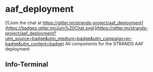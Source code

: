 # aaf_deployment

[![Join the chat at https://gitter.im/strands-project/aaf_deployment](https://badges.gitter.im/Join%20Chat.svg)](https://gitter.im/strands-project/aaf_deployment?utm_source=badge&utm_medium=badge&utm_campaign=pr-badge&utm_content=badge)
All components for the STRANDS AAF deployment

## Info-Terminal

